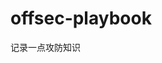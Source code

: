 























































































































































# offsec-playbook
记录一点攻防知识
